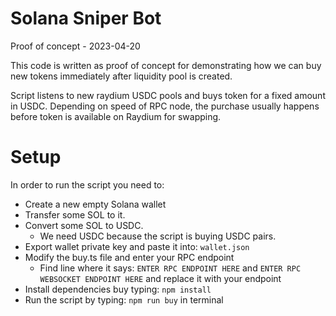 # Solana Sniper Bot
Proof of concept - 2023-04-20

This code is written as proof of concept for demonstrating how we can buy new tokens immediately after liquidity pool is created.

Script listens to new raydium USDC pools and buys token for a fixed amount in USDC.
Depending on speed of RPC node, the purchase usually happens before token is available on Raydium for swapping.

# Setup
In order to run the script you need to:
- Create a new empty Solana wallet
- Transfer some SOL to it.
- Convert some SOL to USDC.
  - We need USDC because the script is buying USDC pairs.
- Export wallet private key and paste it into: `wallet.json`
- Modify the buy.ts file and enter your RPC endpoint
  - Find line where it says: `ENTER RPC ENDPOINT HERE` and `ENTER RPC WEBSOCKET ENDPOINT HERE`
    and replace it with your endpoint
- Install dependencies buy typing: `npm install`
- Run the script by typing: `npm run buy` in terminal
